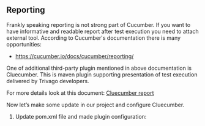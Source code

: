 ## Reporting

Frankly speaking reporting is not strong part of Cucumber. If you want to have informative and readable report after test execution you need to attach external tool. According to Cucumber's documentation there is many opportunities:  

*  https://cucumber.io/docs/cucumber/reporting/

One of additional third-party plugin mentioned in above documentation is Cluecumber.
This is maven plugin supporting presentation of test execution delivered by Trivago developers.

For more details look at this document:
[Cluecumber report](https://tech.trivago.com/2017/11/16/cluecumber-report-maven-plugin-for-cucumber-test-reporting/)


Now let’s make some update in our project and configure Cluecumber.

1. Update pom.xml file and made plugin configuration:


